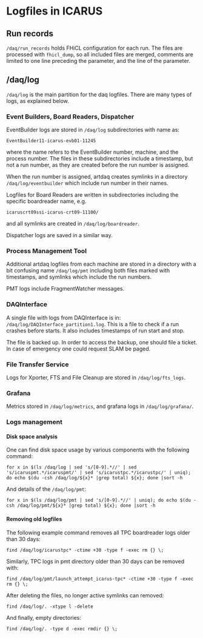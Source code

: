 # Logfiles in ICARUS

## Run records

`/daq/run_records` holds FHiCL configuration for each run. The files are processed with `fhicl_dump`, so all included files are merged, comments are limited to one line preceding the parameter, and the line of the parameter.

## /daq/log

`/daq/log` is the main partition for the daq logfiles. There are many types of logs, as explained below.

### Event Builders, Board Readers, Dispatcher

EventBuilder logs are stored in `/daq/log` subdirectories with name as:

`EventBuilder11-icarus-evb01-11245`

where the name refers to the EventBuilder number, machine, and the process number. The files in these subdirectories include a timestamp, but not a run number, as they are created before the run number is assigned. 

When the run number is assigned, artdaq creates symlinks in a directory `/daq/log/eventbuilder` which include run number in their names.

Logfiles for Board Readers are written in subdirectories including the specific boardreader name, e.g.

`icaruscrt09ssi-icarus-crt09-11100/`

and all symlinks are created in `/daq/log/boardreader`.

Dispatcher logs are saved in a similar way.

### Process Management Tool

Additional artdaq logfiles from each machine are stored in a directory with a bit confusing name `/daq/log/pmt` including both files marked with timestamps, and symlinks which include the run numbers.

PMT logs include FragmentWatcher messages.

### DAQInterface
A single file with logs from DAQInterface is in: `/daq/log/DAQInterface_partition1.log`. This is a file to check if a run crashes before starts. It also includes timestamps of run start and stop.

The file is backed up. In order to access the backup, one should file a ticket. In case of emergency one could request SLAM be paged.

### File Transfer Service

Logs for Xporter, FTS and File Cleanup are stored in `/daq/log/fts_logs`.

### Grafana

Metrics stored in `/daq/log/metrics`, and grafana logs in `/daq/log/grafana/`.

### Logs management

#### Disk space analysis

One can find disk space usage by various components with the following command:

`for x in $(ls /daq/log | sed 's/[0-9].*//' | sed 's/icaruspmt.*/icaruspmt/' | sed 's/icarustpc.*/icarustpc/' | uniq); do echo $(du -csh /daq/log/${x}* |grep total) ${x}; done |sort -h`

And details of the `/daq/log/pmt`:

`for x in $(ls /daq/log/pmt | sed 's/[0-9].*//' | uniq); do echo $(du -csh /daq/log/pmt/${x}* |grep total) ${x}; done |sort -h`

#### Removing old logfiles
The following example command removes all TPC boardreader logs older than 30 days:

`find /daq/log/icarustpc* -ctime +30 -type f -exec rm {} \;`

Similarly, TPC logs in pmt directory older than 30 days can be removed with:

`find /daq/log/pmt/launch_attempt_icarus-tpc* -ctime +30 -type f -exec rm {} \;`

After deleting the files, no longer active symlinks can removed:

`find /daq/log/. -xtype l -delete`

And finally, empty directories:

`find /daq/log/. -type d -exec rmdir {} \;`
